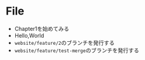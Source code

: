 # File

- Chapter1を始めてみる
- Hello,World
- `website/feature/2`のブランチを発行する
- `website/feature/test-merge`のブランチを発行する
